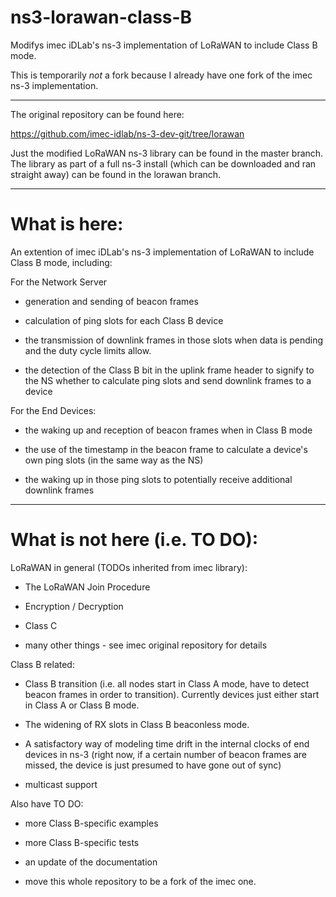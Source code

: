 # ns3-lorawan-class-B

Modifys imec iDLab's ns-3 implementation of LoRaWAN to include Class B mode.

This is temporarily *not* a fork because I already have one fork of the imec ns-3 implementation.

***

The original repository can be found here:

https://github.com/imec-idlab/ns-3-dev-git/tree/lorawan

Just the modified LoRaWAN ns-3 library can be found in the master branch. The library as part of a full ns-3 install (which can be downloaded and ran straight away) can be found in the lorawan branch.

***

# What is here:

An extention of imec iDLab's ns-3 implementation of LoRaWAN to include Class B mode, including:

For the Network Server

- generation and sending of beacon frames

- calculation of ping slots for each Class B device

- the transmission of downlink frames in those slots when data is pending and the duty cycle limits allow. 

- the detection of the Class B bit in the uplink frame header to signify to the NS whether to calculate ping slots and send downlink frames to a device

For the End Devices: 

- the waking up and reception of beacon frames when in Class B mode

- the use of the timestamp in the beacon frame to calculate a device's own ping slots (in the same way as the NS)

- the waking up in those ping slots to potentially receive additional downlink frames 

***

# What is not here (i.e. TO DO):

LoRaWAN in general (TODOs inherited from imec library):

- The LoRaWAN Join Procedure

- Encryption / Decryption

- Class C

- many other things - see imec original repository for details

Class B related:

- Class B transition (i.e. all nodes start in Class A mode, have to detect beacon frames in order to transition). Currently devices just either start in Class A or Class B mode.

- The widening of RX slots in Class B beaconless mode.

- A satisfactory way of modeling time drift in the internal clocks of end devices in ns-3 (right now, if a certain number of beacon frames are missed, the device is just presumed to have gone out of sync)

- multicast support

Also have TO DO:

- more Class B-specific examples

- more Class B-specific tests

- an update of the documentation

- move this whole repository to be a fork of the imec one.

